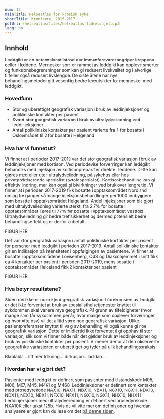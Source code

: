 ```yaml
---
num: 12
mainTitle: Helseatlas for kronisk syke
shortTitle: Kronikere, 2015-2017
pdfUrl: /helseatlas/files/helseatlas-fodselshjelp.pdf
lang: no
---
```


## Innhold

Leddgikt er en betennelsestilstand der immunforsvaret angriper kroppens celler i leddene.
Mennesker som er rammet av leddgikt kan oppleve smerter og funksjonsbegrensninger som kan gi redusert livskvalitet og i alvorlige tilfeller også redusert livslengde.
De siste årene har nye behandlingsmetoder gitt vesentlig bedre leveutsikter for mennesker med leddgikt.

### Hovedfunn

- Stor og uberettiget geografisk variasjon i bruk av leddinjeksjoner og polikliniske kontakter per pasient
- Svært stor geografisk variasjon i bruk av ultralydveiledning ved leddinjeksjoner
- Antall polikliniske kontakter per pasient varierte fra 4 for bosatte i Osloområdet til 2 for bosatte i Helgeland

### Hva har vi funnet ut?

Vi finner at i perioden 2017-2019 var det stor geografisk variasjon i bruk av leddinjeksjoner med kortison.
Ved periodevise forverringer kan leddgikt behandles med injeksjon av kortisonpreparater direkte i leddene. Dette kan gjøres med eller uten ultralydveiledning, på sykehus eller hos
privatpraktiserende spesialist (avtalespesialist). Kortisonbehandling kan gi effektiv lindring, men kan også gi bivirkninger ved bruk over lengre tid.
Vi finner at i perioden 2017-2019 fikk bosatte i opptaksområdet Nordland omlag tre ganger så mange injeksjonsbehandlinger per 1000 innbyggere som bosatte i opptaksområdet Helgeland.
Andel injeksjoner som ble gjort med ultralydveiledning varierte sterkt, fra 2,7% for bosatte i opptaksområdet Førde til 77% for bosatte i opptaksområdet Vestfold.
Ultralydveiledning gir bedre treffsikkerhet og dermed potensielt bedre behandlingseffekt og er derfor anbefalt.

FIGUR HER

Det var stor geografisk variasjon i antall polikliniske kontakter per pasient for personer med leddgikt i perioden 2017-2019. Antall polikliniske kontakter gir en indikasjon på intensiteten i
oppfølgingen av pasientene. Vi finner at bosatte i opptaksområdene Lovisenberg, OUS og Diakonhjemmet i snitt fikk ca 4 kontakter per pasient i perioden 2017-2019, mens bosatte i opptaksområdet
Helgeland fikk 2 kontakter per pasient.

FIGUR HER

### Hva betyr resultatene?

Siden det ikke er noen kjent geografisk variasjon i forekomsten av leddgikt er det ikke forventet at bruk av spesialisthelsetjenester knyttet til sykdommen skal variere mye geografisk. På grunn av tilfeldigheter
(hvor mange som får sykdommen per år, hvor mange som opplever forverringer og hvor ofte osv) vil det alltid være noe geografisk variasjon. Ulike pasientpreferanser knyttet til valg av behandling vil
også kunne gi noe geografisk variasjon. Dette er imidlertid ikke forventet å gi opphav til stor variasjon, slik som vi finner både når det gjelder bruk av leddinjeksjoner og bruk av polikliniske
kontakter per pasient. Vi mener derfor at den observerte geografiske variasjonen er uberettiget og tyder på ulik behandlingspraksis.

Blablabla... litt mer tolkning... diskusjon...ladidah...

### Hvordan har vi gjort det?

Pasienter med leddgikt er definert som pasienter med tilstandskode M05, M06, M07, M45, M461 og M468.
Leddinjeksjoner er definert som kontakter med prosedyrekode NAX10, NAX11, NBX10, NBX11, NCX10, NCX11, NDX10, NDX11, NEX10, NEX11, NFX10, NFX11, NGX10, NGX11, NHX10, NHX11
Leddinjeksjoner med ultralydveiledning er definert ved prosedyrekode NXA10K eller takst 125b.
Hvis du vil vite mer om definisjoner og hvordan analysene er gjort kan du lese om det [på denne siden](www.lenketilmetodebeskrivelserher.no).
